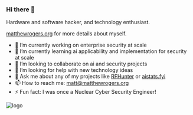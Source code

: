 ### Hi there 👋

Hardware and software hacker, and technology enthusiast.  

[matthewrogers.org](https://blog.matthewrogers.org/) for more details about myself.

- 🔭 I’m currently working on enterprise security at scale
- 🌱 I’m currently learning ai applicability and implementation for security at scale
- 👯 I’m looking to collaborate on ai and security projects
- 🤔 I’m looking for help with new technology ideas
- 💬 Ask me about any of my projects like [RFHunter](https://github.com/RamboRogers/rfhunter) or [aistats.fyi](https://aistats.fyi/)
- 📫 How to reach me: matt@matthewrogers.org
- ⚡ Fun fact: I was once a Nuclear Cyber Security Engineer!

![logo](https://github.com/RamboRogers/netventory/raw/master/media/comechill.gif)

